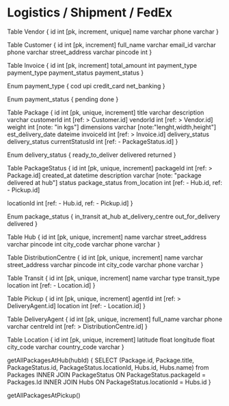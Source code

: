 # Logistics / Shipment / FedEx 


Table Vendor {
  id int [pk, increment, unique]
  name varchar 
  phone varchar 
}

Table Customer {
  id int [pk, increment]
  full_name varchar 
  email_id varchar
  phone varchar 
  street_address varchar 
  pincode int 
}

Table Invoice {
  id int [pk, increment]
  total_amount int 
  payment_type payment_type
  payment_status payment_status 
}

Enum payment_type {
  cod 
  upi
  credit_card 
  net_banking
}

Enum payment_status {
  pending 
  done
}

Table Package {
  id int [pk, unique, increment]
  title varchar 
  description varchar 
  customerId int [ref: > Customer.id]
  vendorId int [ref: > Vendor.id]
  weight int [note: "in kgs"]
  dimensions varchar [note:"lenght,width,height"]
  est_delivery_date dateime 
  invoiceId int [ref: > Invoice.id]
  delivery_status delivery_status 
  currentStatusId int [ref: - PackageStatus.id]
}

Enum delivery_status {
  ready_to_deliver 
  delivered 
  returned 
}

Table PackageStatus {
  id int [pk, unique, increment]
  packageId int [ref: > Package.id]
  created_at datetime 
  description varchar [note: "package delivered at hub"]
  status package_status 
  from_location int [ref: - Hub.id, ref: - Pickup.id]
  <!-- curr_location int [ref: - Hub.id, ref: - Pickup.id] -->
  locationId int [ref: - Hub.id, ref: - Pickup.id]
}

Enum package_status {
  in_transit 
  at_hub
  at_delivery_centre
  out_for_delivery 
  delivered 
}


Table Hub {
  id int [pk, unique, increment]
  name varchar 
  street_address varchar 
  pincode int
  city_code varchar 
  phone varchar 
}

Table DistributionCentre {
  id int [pk, unique, increment]
  name varchar 
  street_address varchar 
  pincode int 
  city_code varchar 
  phone varchar 
}


Table Transit {
  id int [pk, unique, increment]
  name varchar
  type transit_type 
  location int [ref: - Location.id]
}


Table Pickup {
  id int [pk, unique, increment]
  agentId int [ref: > DeliveryAgent.id] 
  location int [ref: - Location.id]
}

Table DeliveryAgent {
  id int [pk, unique, increment]
  full_name varchar 
  phone varchar 
  centreId int [ref: > DistributionCentre.id]
}

Table Location {
  id int [pk, unique, increment]
  latitude float 
  longitude float 
  city_code varchar 
  country_code varchar 
}

getAllPackagesAtHub(hubId) {
    SELECT (Package.id, Package.title, PackageStatus.id, PackageStatus.locationId, Hubs.id, Hubs.name) from Packages
    INNER JOIN PackageStatus
    ON PackageStatus.packageId = Packages.Id
    INNER JOIN Hubs 
    ON PackageStatus.locationId = Hubs.id 
}

getAllPackagesAtPickup()